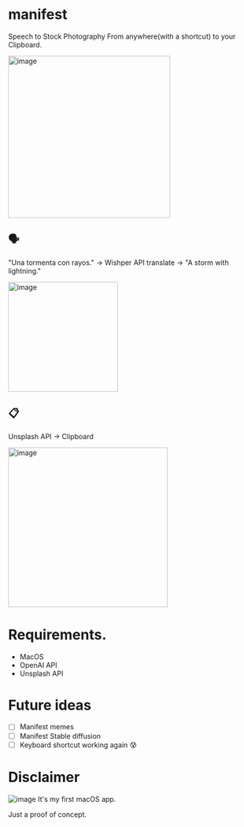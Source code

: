 # manifest
Speech to Stock Photography
From anywhere(with a shortcut) to your Clipboard.

<img width="329" alt="image" src="https://github.com/adriangalilea/manifest/assets/90320947/775a4f0c-ff89-4b35-841e-1ac81c894817">



## 🗣️
"Una tormenta con rayos." -> Wishper API translate -> "A storm with lightning."

<img width="223" alt="image" src="https://github.com/adriangalilea/manifest/assets/90320947/12174272-e615-49e8-991c-ea74d500111e">


## 📋
Unsplash API -> Clipboard

<img width="324" alt="image" src="https://github.com/adriangalilea/manifest/assets/90320947/7c7843b0-6e97-4a23-bb08-879b333254be">

# Requirements.
- MacOS
- OpenAI API
- Unsplash API

# Future ideas
- [ ] Manifest memes
- [ ] Manifest Stable diffusion
- [ ] Keyboard shortcut working again 😰

# Disclaimer
![image](https://github.com/adriangalilea/manifest/assets/90320947/e6ff0012-2c18-4624-8ded-ea060f615b55)
It's my first macOS app.

Just a proof of concept.
